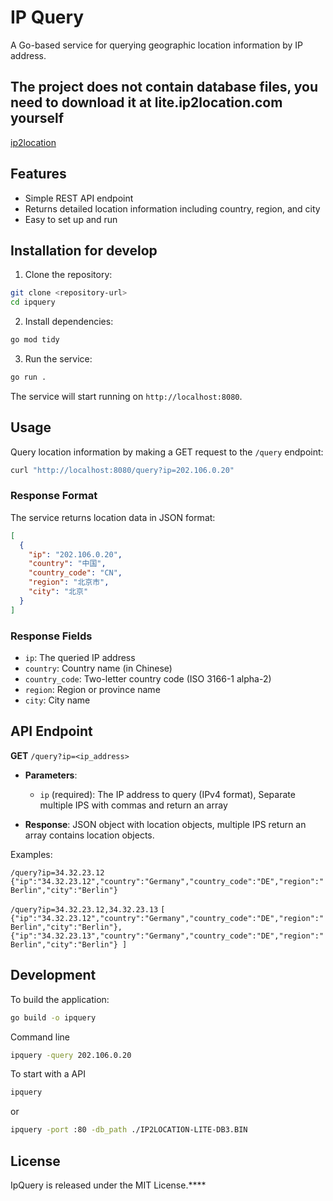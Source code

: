 # IP Query

A Go-based service for querying geographic location information by IP address.

## The project does not contain database files, you need to download it at lite.ip2location.com yourself

[ip2location](https://lite.ip2location.com/database-download "IP2LOCATION-LITE-DB3.BIN download")

## Features

- Simple REST API endpoint
- Returns detailed location information including country, region, and city
- Easy to set up and run

## Installation for develop

1. Clone the repository:
```bash
git clone <repository-url>
cd ipquery
```

2. Install dependencies:
```bash
go mod tidy
```

3. Run the service:
```bash
go run .
```

The service will start running on `http://localhost:8080`.

## Usage

Query location information by making a GET request to the `/query` endpoint:

```bash
curl "http://localhost:8080/query?ip=202.106.0.20"
```

### Response Format

The service returns location data in JSON format:

```json
[
  {
    "ip": "202.106.0.20",
    "country": "中国",
    "country_code": "CN",
    "region": "北京市",
    "city": "北京"
  }
]
```

### Response Fields

- `ip`: The queried IP address
- `country`: Country name (in Chinese)
- `country_code`: Two-letter country code (ISO 3166-1 alpha-2)
- `region`: Region or province name
- `city`: City name

## API Endpoint

**GET** `/query?ip=<ip_address>`

- **Parameters**: 
  - `ip` (required): The IP address to query (IPv4 format), Separate multiple IPS with commas and return an array

- **Response**: JSON object with location objects, multiple IPS return an array contains location objects. 
  

Examples:



`/query?ip=34.32.23.12`
`
{"ip":"34.32.23.12","country":"Germany","country_code":"DE","region":"Berlin","city":"Berlin"}
`

`/query?ip=34.32.23.12,34.32.23.13`
`
[
  {"ip":"34.32.23.12","country":"Germany","country_code":"DE","region":"Berlin","city":"Berlin"},
  {"ip":"34.32.23.13","country":"Germany","country_code":"DE","region":"Berlin","city":"Berlin"}
]
`

## Development

To build the application:

```bash
go build -o ipquery
```

Command line

```bash
ipquery -query 202.106.0.20
```

To start with a API

```bash
ipquery
```
or
```bash
ipquery -port :80 -db_path ./IP2LOCATION-LITE-DB3.BIN
```
## License

IpQuery is released under the MIT License.****